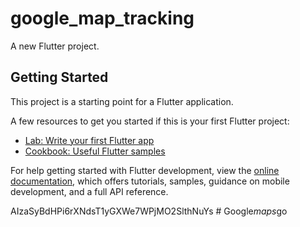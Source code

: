 # google_map_tracking

A new Flutter project.

## Getting Started

This project is a starting point for a Flutter application.

A few resources to get you started if this is your first Flutter project:

- [Lab: Write your first Flutter app](https://docs.flutter.dev/get-started/codelab)
- [Cookbook: Useful Flutter samples](https://docs.flutter.dev/cookbook)

For help getting started with Flutter development, view the
[online documentation](https://docs.flutter.dev/), which offers tutorials,
samples, guidance on mobile development, and a full API reference.


AIzaSyBdHPi6rXNdsT1yGXWe7WPjMO2SlthNuYs
#   G o o g l e _ m a p s _ g o  
 